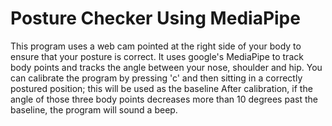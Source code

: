 <h1>Posture Checker Using MediaPipe</h1>
<p>This program uses a web cam pointed at the right side of your body to ensure that your posture is correct. 
  It uses google's MediaPipe to track body points and tracks the angle between your nose, shoulder and hip.
  You can calibrate the program by pressing 'c' and then sitting in a correctly postured position; this will be used as the baseline
  After calibration, if the angle of those three body points decreases more than 10 degrees past the baseline, the program will sound a beep.</p>
